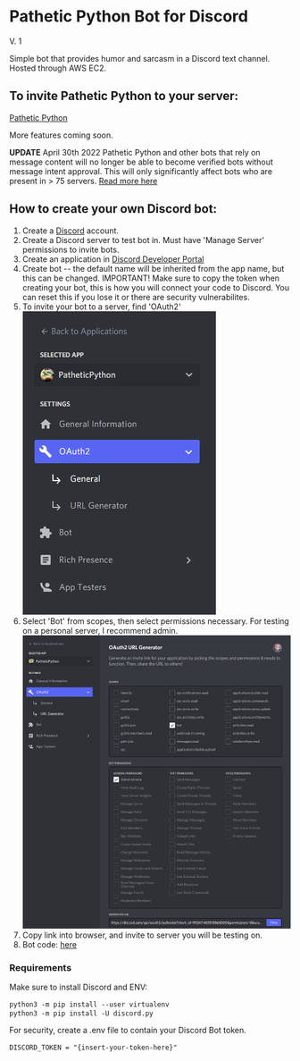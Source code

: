 # Pathetic Python Bot for Discord

V. 1

Simple bot that provides humor and sarcasm in a Discord text channel.
Hosted through AWS EC2.

## To invite Pathetic Python to your server:
[Pathetic Python](https://discord.com/api/oauth2/authorize?client_id=953411405518868500&permissions=8&scope=bot)

More features coming soon. 

**UPDATE** April 30th 2022 Pathetic Python and other bots that rely on message content will no longer be able to become verified bots without message intent approval. This will only significantly affect bots who are present in > 75 servers. [Read more here](https://support-dev.discord.com/hc/en-us/articles/4404772028055)

## How to create your own Discord bot: 

1. Create a [Discord](https://discord.com/) account. 
2. Create a Discord server to test bot in. Must have 'Manage Server' permissions to invite bots. 
3. Create an application in [Discord Developer Portal](https://discord.com/developers/applications)
4. Create bot -- the default name will be inherited from the app name, but this can be changed. 
   IMPORTANT! Make sure to copy the token when creating your bot, this is how you will connect your code to Discord.
   You can reset this if you lose it or there are security vulnerabilites. 
5. To invite your bot to a server, find 'OAuth2'
![OAuth2](/OAuth2.png)
6. Select 'Bot' from scopes, then select permissions necessary. For testing on a personal server, I recommend admin. 
![Generate URL](GenerateURL.PNG)
7. Copy link into browser, and invite to server you will be testing on. 
8. Bot code: [here](/bot.py)

### Requirements
Make sure to install Discord and ENV:
```
python3 -m pip install --user virtualenv
python3 -m pip install -U discord.py
```
For security, create a .env file to contain your Discord Bot token.
```
DISCORD_TOKEN = "{insert-your-token-here}"
```
